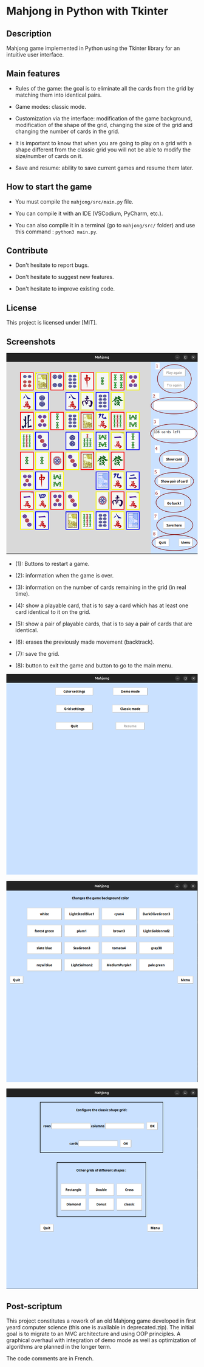 # Mahjong in Python with Tkinter

## Description

Mahjong game implemented in Python using the Tkinter library for an intuitive user interface.

## Main features

+ Rules of the game: the goal is to eliminate all the cards from the grid by matching them into identical pairs.

+ Game modes: classic mode.

+ Customization via the interface: modification of the game background, modification of the shape of the grid, 
changing the size of the grid and changing the number of cards in the grid.

+ It is important to know that when you are going to play on a grid with a shape different from the classic grid you will not be able to modify the size/number of cards on it.

+ Save and resume: ability to save current games and resume them later.

## How to start the game

+ You must compile the `mahjong/src/main.py` file.

+ You can compile it with an IDE (VSCodium, PyCharm, etc.).

+ You can also compile it in a terminal (go to `mahjong/src/` folder) and use this command : `python3 main.py`.

## Contribute

+ Don't hesitate to report bugs.

+ Don't hesitate to suggest new features.

+ Don't hesitate to improve existing code.

## License

This project is licensed under [MIT].

## Screenshots

![Screenshot game](./screenshots/game.png)

+ (1): Buttons to restart a game.

+ (2): information when the game is over.

+ (3): information on the number of cards remaining in the grid (in real time).

+ (4): show a playable card, that is to say a card which has at least one card identical to it on the grid.

+ (5): show a pair of playable cards, that is to say a pair of cards that are identical.

+ (6): erases the previously made movement (backtrack).

+ (7): save the grid.

+ (8): button to exit the game and button to go to the main menu.

![Screenshot menu](./screenshots/menu.png)

![Screenshot color_menu](./screenshots/color_menu.png)

![Screenshot grid_menu](./screenshots/grid_menu.png)

## Post-scriptum

This project constitutes a rework of an old Mahjong game developed in first yeard computer science (this one is available in deprecated.zip).
The initial goal is to migrate to an MVC architecture and using OOP principles. 
A graphical overhaul with integration of demo mode as well as optimization of algorithms are planned in the longer term.

The code comments are in French.

